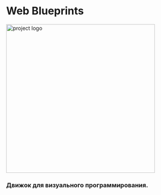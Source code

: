 # Web Blueprints

<image src="./public/logo.svg" width="400px" alt="project logo">

### Движок для визуального программирования.

